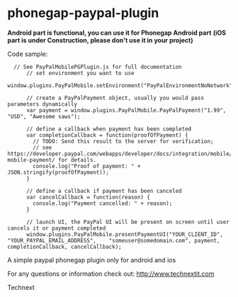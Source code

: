 phonegap-paypal-plugin
======================
**Android part is functional, you can use it for Phonegap Android part**
**(iOS part is under Construction, please don't use it in your project)**

Code sample:

      // See PayPalMobilePGPlugin.js for full documentation
		  // set environment you want to use
		  window.plugins.PayPalMobile.setEnvironment("PayPalEnvironmentNoNetwork");

		  // create a PayPalPayment object, usually you would pass parameters dynamically
		  var payment = window.plugins.PayPalMobile.PayPalPayment("1.99", "USD", "Awesome saws");

		  // define a callback when payment has been completed
		  var completionCallback = function(proofOfPayment) {
		    // TODO: Send this result to the server for verification;
		    // see https://developer.paypal.com/webapps/developer/docs/integration/mobile/verify-mobile-payment/ for details.
		    console.log("Proof of payment: " + JSON.stringify(proofOfPayment));
		  }

		  // define a callback if payment has been canceled
		  var cancelCallback = function(reason) {
		    console.log("Payment cancelled: " + reason);
		  }

		  // launch UI, the PayPal UI will be present on screen until user cancels it or payment completed
		  window.plugins.PayPalMobile.presentPaymentUI("YOUR_CLIENT_ID", "YOUR_PAYPAL_EMAIL_ADDRESS",    "someuser@somedomain.com", payment, completionCallback, cancelCallback);

A simple paypal phonegap plugin only for android and ios

For any questions or information check out: http://www.technextit.com

Technext
